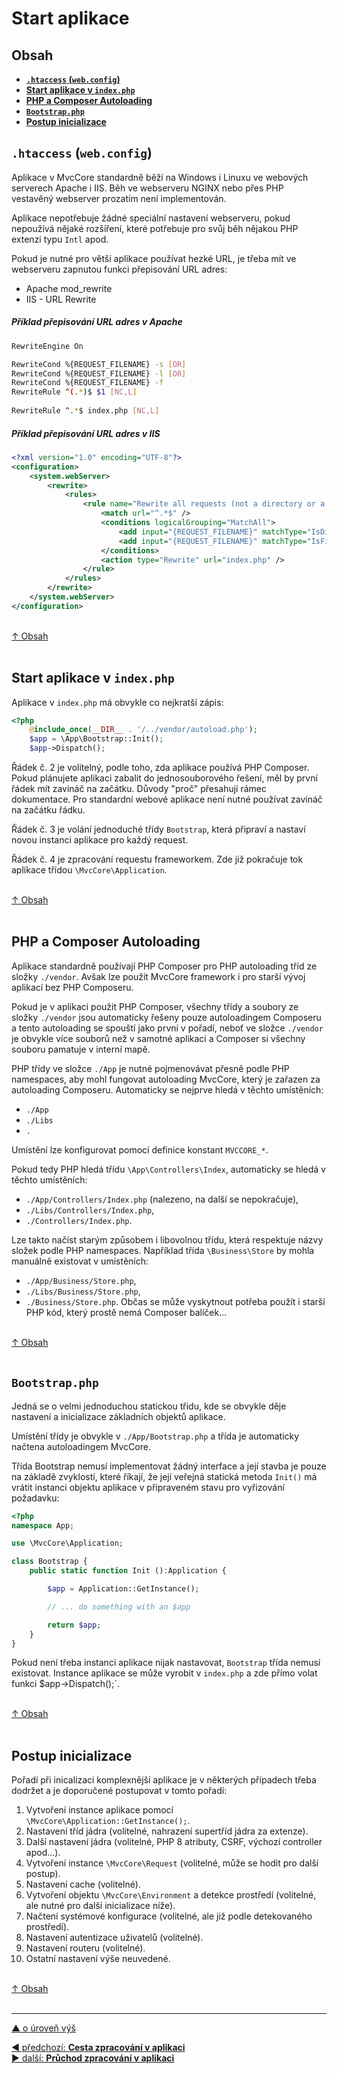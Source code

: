 # Start aplikace

## Obsah
- [**`.htaccess` (`web.config`)**](#htaccess-webconfig)
- [**Start aplikace v `index.php`**](#start-aplikace-v-indexphp)
- [**PHP a Composer Autoloading**](#php-a-composer-autoloading)
- [**`Bootstrap.php`**](#bootstrapphp)
- [**Postup inicializace**](#postup-inicializace)

## `.htaccess` (`web.config`)

Aplikace v MvcCore standardně běží na Windows i Linuxu ve webových serverech 
Apache i IIS. Běh ve webserveru NGINX nebo přes PHP vestavěný webserver 
prozatím není implementován.

Aplikace nepotřebuje žádné speciální nastavení webserveru, pokud 
nepoužívá nějaké rozšíření, které potřebuje pro svůj běh nějakou PHP extenzi typu `Intl` apod.

Pokud je nutné pro větší aplikace používat hezké URL, je třeba mít ve webserveru 
zapnutou funkci přepisování URL adres:
- Apache mod_rewrite
- IIS - URL Rewrite

##### Příklad přepisování URL adres v Apache
```bash
RewriteEngine On

RewriteCond %{REQUEST_FILENAME} -s [OR]
RewriteCond %{REQUEST_FILENAME} -l [OR]
RewriteCond %{REQUEST_FILENAME} -f
RewriteRule ^(.*)$ $1 [NC,L]
	
RewriteRule ^.*$ index.php [NC,L]
```

##### Příklad přepisování URL adres v IIS
```xml
<?xml version="1.0" encoding="UTF-8"?>
<configuration>
    <system.webServer>
        <rewrite>
            <rules>
                <rule name="Rewrite all requests (not a directory or a file) to index.php" stopProcessing="true">
                    <match url="^.*$" />
                    <conditions logicalGrouping="MatchAll">
                        <add input="{REQUEST_FILENAME}" matchType="IsDirectory" negate="true" />
                        <add input="{REQUEST_FILENAME}" matchType="IsFile" negate="true" />
                    </conditions>
                    <action type="Rewrite" url="index.php" />
                </rule>
            </rules>
        </rewrite>
    </system.webServer>
</configuration>

```
&nbsp;  
[↑ Obsah](#obsah)  
&nbsp;&nbsp;  

## Start aplikace v `index.php`

Aplikace v `index.php` má obvykle co nejkratší zápis:
```php
<?php
	@include_once(__DIR__ . '/../vendor/autoload.php');
	$app = \App\Bootstrap::Init();
	$app->Dispatch();
```
Řádek č. 2 je volitelný, podle toho, zda aplikace používá PHP Composer.
Pokud plánujete aplikaci zabalit do jednosouborového řešení, měl by 
první řádek mít zavináč na začátku. Důvody "proč" přesahují rámec dokumentace.
Pro standardní webové aplikace není nutné používat zavináč na začátku řádku.

Řádek č. 3 je volání jednoduché třídy `Bootstrap`, která připraví 
a nastaví novou instanci aplikace pro každý request.

Řádek č. 4 je zpracování requestu frameworkem. Zde již pokračuje 
tok aplikace třídou `\MvcCore\Application`.

&nbsp;  
[↑ Obsah](#obsah)  
&nbsp;&nbsp; 

## PHP a Composer Autoloading

Aplikace standardně používají PHP Composer pro PHP autoloading tříd
ze složky `./vendor`. Avšak lze použít MvcCore framework i pro 
starší vývoj aplikací bez PHP Composeru.

Pokud je v aplikaci použit PHP Composer, všechny třídy a soubory
ze složky `./vendor` jsou automaticky řešeny pouze autoloadingem 
Composeru a tento autoloading se spouští jako první v pořadí, neboť
ve složce `./vendor` je obvykle více souborů než v samotné aplikaci
a Composer si všechny souboru pamatuje v interní mapě.

PHP třídy ve složce `./App` je nutné pojmenovávat přesně podle PHP 
namespaces, aby mohl fungovat autoloading MvcCore, který je zařazen 
za autoloading Composeru. Automaticky se nejprve hledá v těchto umístěních:
- `./App`
- `./Libs`
- `.`

Umístění lze konfigurovat pomocí definice konstant `MVCCORE_*`.

Pokud tedy PHP hledá třídu `\App\Controllers\Index`, automaticky se hledá
v těchto umístěních:
- `./App/Controllers/Index.php` (nalezeno, na další se nepokračuje),  
- `./Libs/Controllers/Index.php`,  
- `./Controllers/Index.php`.  

Lze takto načíst starým způsobem i libovolnou třídu, která respektuje 
názvy složek podle PHP namespaces. Například třída `\Business\Store`
by mohla manuálně existovat v umístěních:
- `./App/Business/Store.php`,
- `./Libs/Business/Store.php`,
- `./Business/Store.php`.
Občas se může vyskytnout potřeba použít i starší PHP kód, 
který prostě nemá Composer balíček...

&nbsp;  
[↑ Obsah](#obsah)  
&nbsp;&nbsp; 

## `Bootstrap.php`
Jedná se o velmi jednoduchou statickou třidu, kde se obvykle děje 
nastavení a inicializace základních objektů aplikace.

Umístění třídy je obvykle v `./App/Bootstrap.php` a třída je automaticky
načtena autoloadingem MvcCore.

Třída Bootstrap nemusí implementovat žádný interface a její stavba 
je pouze na základě zvyklostí, které říkají, že její veřejná 
statická metoda `Init()` má vrátit instanci objektu aplikace
v připraveném stavu pro vyřizování požadavku:
```php
<?php
namespace App;

use \MvcCore\Application;

class Bootstrap {
	public static function Init ():Application {

		$app = Application::GetInstance();

		// ... do something with an $app

		return $app;
	}
}

```

Pokud není třeba instanci aplikace nijak nastavovat, `Bootstrap` třída nemusí existovat.
Instance aplikace se může vyrobit v `index.php` a zde přímo volat funkci $app->Dispatch();`.

&nbsp;  
[↑ Obsah](#obsah)  
&nbsp;&nbsp; 

## Postup inicializace
Pořadí při inicalizaci komplexnější aplikace je v některých 
případech třeba dodržet a je doporučené postupovat v tomto pořadí:

1. Vytvoření instance aplikace pomocí `\MvcCore\Application::GetInstance();`.
2. Nastavení tříd jádra (volitelné, nahrazení supertříd jádra za extenze).
3. Další nastavení jádra (volitelné, PHP 8 atributy, CSRF, výchozí controller apod...).
4. Vytvoření instance `\MvcCore\Request` (volitelné, může se hodit pro další postup).
5. Nastavení cache (volitelné).
6. Vytvoření objektu `\MvcCore\Environment` a detekce prostředí
  (volitelné, ale nutné pro další inicializace níže).
7. Načtení systémové konfigurace (volitelné, ale již podle detekovaného prostředí).
8. Nastavení autentizace uživatelů (volitelné).
9. Nastavení routeru (volitelné).
10. Ostatní nastavení výše neuvedené.

&nbsp;  
[↑ Obsah](#obsah)  
&nbsp;&nbsp; 

---

[▲ o úroveň výš](../README.md)

<div class="prev-next">

[◀ předchozí: **Cesta zpracování v aplikaci**](./README.md)  
[▶ další: **Průchod zpracování v aplikaci**](./app-dispatch.md)  

</div>